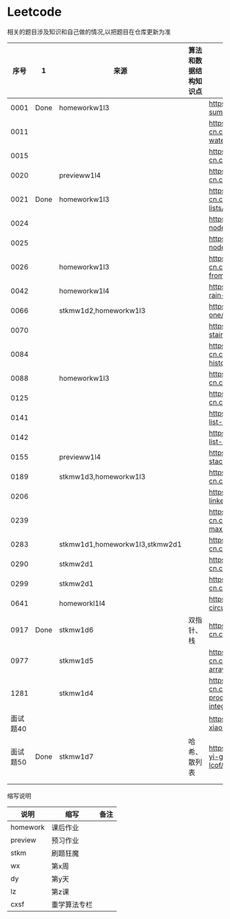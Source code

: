 # Leetcode 

相关的题目涉及知识和自己做的情况,以把题目在仓库更新为准

|序号|1|来源|算法和数据结构知识点|链接|其他知识点|备注|2|3|4|5|
|---|---|---|---|---|---|---|---|---|---|---|
|0001|Done|homeworkw1l3||https://leetcode-cn.com/problems/two-sum/|
|0011||||https://leetcode-cn.com/problems/container-with-most-water/|||
|0015||||https://leetcode-cn.com/problems/3sum/|||
|0020||previeww1l4||https://leetcode-cn.com/problems/valid-parentheses/|||
|0021|Done|homeworkw1l3||https://leetcode-cn.com/problems/merge-two-sorted-lists/|||
|0024||||https://leetcode.com/problems/swap-nodes-in-pairs/|||
|0025||||https://leetcode.com/problems/reverse-nodes-in-k-group/|||
|0026||homeworkw1l3||https://leetcode-cn.com/problems/remove-duplicates-from-sorted-array/|||
|0042||homeworkw1l4||https://leetcode.com/problems/trapping-rain-water/|||
|0066||stkmw1d2,homeworkw1l3||https://leetcode-cn.com/problems/plus-one/|||
|0070||||https://leetcode.com/problems/climbing-stairs/|||
|0084||||https://leetcode-cn.com/problems/largest-rectangle-in-histogram/|||
|0088||homeworkw1l3||https://leetcode-cn.com/problems/merge-sorted-array/|||
|0125||||https://leetcode-cn.com/problems/valid-palindrome/|||
|0141||||https://leetcode.com/problems/linked-list-cycle/|||
|0142||||https://leetcode.com/problems/linked-list-cycle-ii/|||
|0155||previeww1l4||https://leetcode-cn.com/problems/min-stack/|||
|0189||stkmw1d3,homeworkw1l3||https://leetcode-cn.com/problems/rotate-array/|||
|0206||||https://leetcode.com/problems/reverse-linked-list/|||
|0239||||https://leetcode-cn.com/problems/sliding-window-maximum/|||
|0283||stkmw1d1,homeworkw1l3,stkmw2d1||https://leetcode-cn.com/problems/move-zeroes/|||
|0290||stkmw2d1||https://leetcode-cn.com/problems/word-pattern/|||
|0299||stkmw2d1||https://leetcode-cn.com/problems/bulls-and-cows/|||
|0641||homeworkl1l4||https://leetcode.com/problems/design-circular-deque|||
|0917|Done|stkmw1d6|双指针、栈|https://leetcode-cn.com/problems/reverse-only-letters/|||
|0977||stkmw1d5||https://leetcode-cn.com/problems/squares-of-a-sorted-array/||||
|1281||stkmw1d4||https://leetcode-cn.com/problems/subtract-the-product-and-sum-of-digits-of-an-integer/|||
|面试题40||||https://leetcode-cn.com/problems/zui-xiao-de-kge-shu-lcof/|||
|面试题50|Done|stkmw1d7|哈希、散列表|https://leetcode-cn.com/problems/di-yi-ge-zhi-chu-xian-yi-ci-de-zi-fu-lcof/|||
||||||||
||||||||

缩写说明

|说明|缩写|备注|
|---|---|---|
|homework|课后作业|
|preview|预习作业|
|stkm|刷题狂魔|
|wx|第x周|
|dy|第y天|
|lz|第z课|
|cxsf|重学算法专栏|
